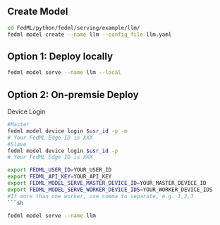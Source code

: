 ## Create Model
```sh
cd FedML/python/fedml/serving/example/llm/
fedml model create --name llm --config_file llm.yaml
```

## Option 1: Deploy locally
```sh
fedml model serve --name llm --local
```
## Option 2: On-premsie Deploy
Device Login
```sh
#Master
fedml model device login $usr_id -p -m
# Your FedML Edge ID is XXX
#Slave
fedml model device login $usr_id -p
# Your FedML Edge ID is XXX
```
```sh
export FEDML_USER_ID=YOUR_USER_ID
export FEDML_API_KEY=YOUR_API_KEY
export FEDML_MODEL_SERVE_MASTER_DEVICE_ID=YOUR_MASTER_DEVICE_ID
export FEDML_MODEL_SERVE_WORKER_DEVICE_IDS=YOUR_WORKER_DEVICE_IDS
#If more than one worker, use comma to separate, e.g. 1,2,3
```sh

fedml model serve --name llm
```